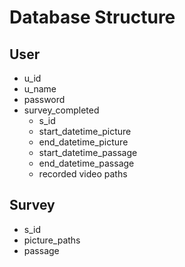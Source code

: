 # Database Structure
## User
- u_id
- u_name
- password
- survey_completed
    - s_id
    - start_datetime_picture
    - end_datetime_picture
    - start_datetime_passage
    - end_datetime_passage
    - recorded video paths

## Survey 
- s_id
- picture_paths
- passage

